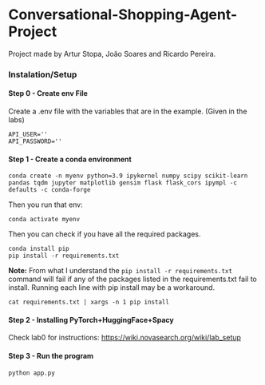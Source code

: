 # Conversational-Shopping-Agent-Project

Project made by Artur Stopa, João Soares and Ricardo Pereira.


### Instalation/Setup
#### Step 0 - Create env File
Create a .env file with the variables that are in the example. (Given in the labs)

```
API_USER=''
API_PASSWORD=''
```
#### Step 1 - Create a conda environment
```
conda create -n myenv python=3.9 ipykernel numpy scipy scikit-learn pandas tqdm jupyter matplotlib gensim flask flask_cors ipympl -c defaults -c conda-forge
```
Then you run that env:
```
conda activate myenv
```
Then you can check if you have all the required packages.
```
conda install pip
pip install -r requirements.txt
```

**Note:** From what I understand the `pip install -r requirements.txt` command will fail if any of the packages listed in the requirements.txt fail to install. Running each line with pip install may be a workaround.
```
cat requirements.txt | xargs -n 1 pip install
```

#### Step 2 - Installing PyTorch+HuggingFace+Spacy
Check lab0 for instructions:
https://wiki.novasearch.org/wiki/lab_setup

#### Step 3 - Run the program

```
python app.py
```
